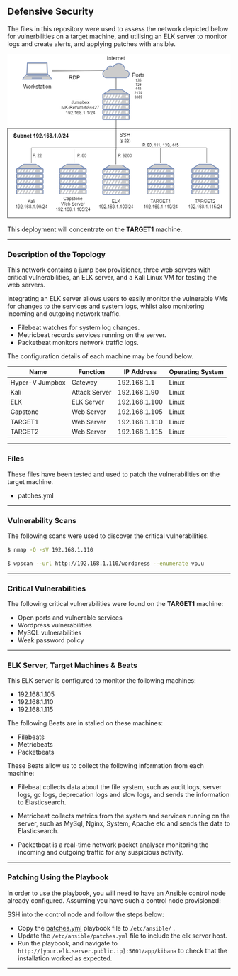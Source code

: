 ## Defensive Security 

The files in this repository were used to assess the network depicted below for vulnerbilities on a target machine, and utilising an ELK server to monitor logs and create alerts, and applying patches with ansible.

![Network Topology](diagrams/NetworkTopology.png)


This deployment will concentrate on the **TARGET1** machine.

***
### Description of the Topology

This network contains a jump box provisioner, three web servers with critical vulnerabilities, an ELK server, and a Kali Linux VM for testing the web servers.

Integrating an ELK server allows users to easily monitor the vulnerable VMs for changes to the services and system logs, whilst also monitoring incoming and outgoing network traffic.

- Filebeat watches for system log changes.
- Metricbeat records services running on the server.
- Packetbeat monitors network traffic logs.

The configuration details of each machine may be found below.

| Name            | Function      | IP Address    | Operating System |
|-----------------|---------------|---------------|------------------|
| Hyper-V Jumpbox | Gateway       | 192.168.1.1   | Linux            |
| Kali            | Attack Server | 192.168.1.90  | Linux            |
| ELK             | ELK Server    | 192.168.1.100 | Linux            |
| Capstone        | Web Server    | 192.168.1.105 | Linux            |
| TARGET1         | Web Server    | 192.168.1.110 | Linux            |
| TARGET2         | Web Server    | 192.168.1.115 | Linux            |


***
### Files

These files have been tested and used to patch the vulnerabilities on the target machine.

  - patches.yml
***

### Vulnerability Scans

The following scans were used to discover the critical vulnerabilities.
``` bash
$ nmap -O -sV 192.168.1.110
  ```
``` bash
$ wpscan --url http://192.168.1.110/wordpress --enumerate vp,u
```

***
### Critical Vulnerabilities

The following critical vulnerabilities were found on the **TARGET1** machine:

- Open ports and vulnerable services
- Wordpress vulnerabilities
- MySQL vulnerabilities
- Weak password policy

***
### ELK Server, Target Machines & Beats
This ELK server is configured to monitor the following machines:
- 192.168.1.105
- 192.168.1.110
- 192.168.1.115

The following Beats are in stalled on these machines:
- Filebeats
- Metricbeats
- Packetbeats

 These Beats allow us to collect the following information from each machine:
- Filebeat collects data about the file system, such as audit logs, server logs, gc logs, deprecation logs and slow logs, and sends the information to Elasticsearch. 

- Metricbeat collects metrics from the system and services running on the server, such as MySql, Nginx, System, Apache etc and sends the data to Elasticsearch.

- Packetbeat is a real-time network packet analyser monitoring the incoming and outgoing traffic for any suspicious activity.

***
### Patching Using the Playbook
In order to use the playbook, you will need to have an Ansible control node already configured. Assuming you have such a control node provisioned: 

SSH into the control node and follow the steps below:
- Copy the [patches.yml](ansible/install-elk.yml) playbook file to `/etc/ansible/` .
- Update the `/etc/ansible/patches.yml` file to include the elk server host.
- Run the playbook, and navigate to `http://[your.elk.server.public.ip]:5601/app/kibana` to check that the installation worked as expected.

***
